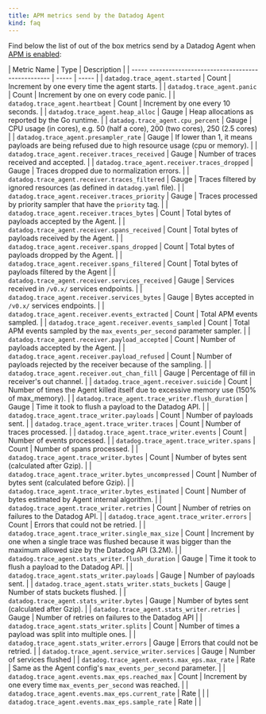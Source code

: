 ```yaml
---
title: APM metrics send by the Datadog Agent
kind: faq
---
```


Find below the list of out of the box metrics send by a Datadog Agent when [APM is enabled][1]:

| Metric Name                                           | Type  | Description                                                                                                                     |
| ----- ----------------------------------------------- | ----- | -----                                                                                                                           |
| `datadog.trace_agent.started`                         | Count | Increment by one every time the agent starts.                                                                                   |
| `datadog.trace_agent.panic`                           | Count | Increment by one on every code panic.                                                                                           |
| `datadog.trace_agent.heartbeat`                       | Count | Increment by one every 10 seconds.                                                                                              |
| `datadog.trace_agent.heap_alloc`                      | Gauge | Heap allocations as reported by the Go runtime.                                                                                 |
| `datadog.trace_agent.cpu_percent`                     | Gauge | CPU usage (in cores), e.g. 50 (half a core), 200 (two cores), 250 (2.5 cores)                                                   |
| `datadog.trace_agent.presampler_rate`                 | Gauge | If lower than 1, it means payloads are being refused due to high resource usage (cpu or memory).                                |
| `datadog.trace_agent.receiver.traces_received`        | Gauge | Number of traces received and accepted.                                                                                         |
| `datadog.trace_agent.receiver.traces_dropped`         | Gauge | Traces dropped due to normalization errors.                                                                                     |
| `datadog.trace_agent.receiver.traces_filtered`        | Gauge | Traces filtered by ignored resources (as defined in `datadog.yaml` file).                                                       |
| `datadog.trace_agent.receiver.traces_priority`        | Gauge | Traces processed by priority sampler that have the `priority` tag.                                                              |
| `datadog.trace_agent.receiver.traces_bytes`           | Count | Total bytes of payloads accepted by the Agent.                                                                                  |
| `datadog.trace_agent.receiver.spans_received`         | Count | Total bytes of payloads received by the Agent.                                                                                  |
| `datadog.trace_agent.receiver.spans_dropped`          | Count | Total bytes of payloads dropped by the Agent.                                                                                   |
| `datadog.trace_agent.receiver.spans_filtered`         | Count | Total bytes of payloads filtered by the Agent                                                                                   |
| `datadog.trace_agent.receiver.services_received`      | Gauge | Services received in `/v0.x/` services endpoints.                                                                               |
| `datadog.trace_agent.receiver.services_bytes`         | Gauge | Bytes accepted in `/v0.x/` services endpoints.                                                                                  |
| `datadog.trace_agent.receiver.events_extracted`       | Count | Total APM events sampled.                                                                                                       |
| `datadog.trace_agent.receiver.events_sampled`         | Count | Total APM events sampled by the `max_events_per_second` parameter sampler.                                                      |
| `datadog.trace_agent.receiver.payload_accepted`       | Count | Number of payloads accepted by the Agent.                                                                                       |
| `datadog.trace_agent.receiver.payload_refused`        | Count | Number of payloads rejected by the receiver because of the sampling.                                                            |
| `datadog.trace_agent.receiver.out_chan_fill`          | Gauge | Percentage of fill in receiver's out channel.                                                                                   |
| `datadog.trace_agent.receiver.suicide`                | Count | Number of times the Agent killed itself due to excessive memory use (150% of max_memory).                                       |
| `datadog.trace_agent.trace_writer.flush_duration`     | Gauge | Time it took to flush a payload to the Datadog API.                                                                             |
| `datadog.trace_agent.trace_writer.payloads`           | Count | Number of payloads sent.                                                                                                        |
| `datadog.trace_agent.trace_writer.traces`             | Count | Number of traces processed.                                                                                                     |
| `datadog.trace_agent.trace_writer.events`             | Count | Number of events processed.                                                                                                     |
| `datadog.trace_agent.trace_writer.spans`              | Count | Number of spans processed.                                                                                                      |
| `datadog.trace_agent.trace_writer.bytes`              | Count | Number of bytes sent (calculated after Gzip).                                                                                   |
| `datadog.trace_agent.trace_writer.bytes_uncompressed` | Count | Number of bytes sent (calculated before Gzip).                                                                                  |
| `datadog.trace_agent.trace_writer.bytes_estimated`    | Count | Number of bytes estimated by Agent internal algorithm.                                                                          |
| `datadog.trace_agent.trace_writer.retries`            | Count | Number of retries on failures to the Datadog API.                                                                               |
| `datadog.trace_agent.trace_writer.errors`             | Count | Errors that could not be retried.                                                                                               |
| `datadog.trace_agent.trace_writer.single_max_size`    | Count | Increment by one when a single trace was flushed because it was bigger than the maximum allowed size by the Datadog API (3.2M). |
| `datadog.trace_agent.stats_writer.flush_duration`     | Gauge | Time it took to flush a payload to the Datadog API.                                                                             |
| `datadog.trace_agent.stats_writer.payloads`           | Gauge | Number of payloads sent.                                                                                                        |
| `datadog.trace_agent.stats_writer.stats_buckets`      | Gauge | Number of stats buckets flushed.                                                                                                |
| `datadog.trace_agent.stats_writer.bytes`              | Gauge | Number of bytes sent (calculated after Gzip).                                                                                   |
| `datadog.trace_agent.stats_writer.retries`            | Gauge | Number of retries on failures to the Datadog API                                                                                |
| `datadog.trace_agent.stats_writer.splits`             | Count | Number of times a payload was split into multiple ones.                                                                         |
| `datadog.trace_agent.stats_writer.errors`             | Gauge | Errors that could not be retried.                                                                                               |
| `datadog.trace_agent.service_writer.services`         | Gauge | Number of services flushed                                                                                                      |
| `datadog.trace_agent.events.max_eps.max_rate`         | Rate  | Same as the Agent config's `max_events_per_second` parameter.                                                                   |
| `datadog.trace_agent.events.max_eps.reached_max`      | Count | Increment by one every time `max_events_per_second` was reached.                                                                |
| `datadog.trace_agent.events.max_eps.current_rate`     | Rate  |                                                                                                                                 |
| `datadog.trace_agent.events.max_eps.sample_rate`      | Rate  |                                                                                                                                 |

[1]: /tracing/setup
